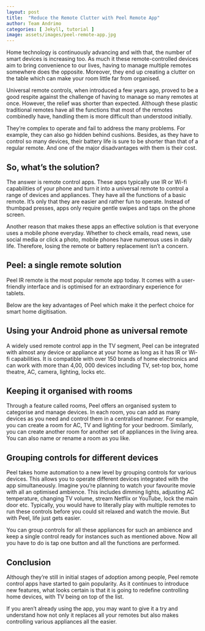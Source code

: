 ```yaml
---
layout: post
title:  "Reduce the Remote Clutter with Peel Remote App"
author: Team Andrimo
categories: [ Jekyll, tutorial ]
image: assets/images/peel-remote-app.jpg
---
```

Home technology is continuously advancing and with that, the number of smart devices is increasing too. As much it these remote-controlled devices aim to bring convenience to our lives, having to manage multiple remotes somewhere does the opposite. Moreover, they end up creating a clutter on the table which can make your room little far from organised.

Universal remote controls, when introduced a few years ago, proved to be a good respite against the challenge of having to manage so many remotes at once. However, the relief was shorter than expected. Although these plastic traditional remotes have all the functions that most of the remotes combinedly have, handling them is more difficult than understood initially.

They’re complex to operate and fail to address the many problems. For example, they can also go hidden behind cushions. Besides, as they have to control so many devices, their battery life is sure to be shorter than that of a regular remote. And one of the major disadvantages with them is their cost.

## So, what’s the solution?

The answer is remote control apps. These apps typically use IR or Wi-fi capabilities of your phone and turn it into a universal remote to control a range of devices and appliances. They have all the functions of a basic remote. It’s only that they are easier and rather fun to operate. Instead of thumbpad presses, apps only require gentle swipes and taps on the phone screen.

Another reason that makes these apps an effective solution is that everyone uses a mobile phone everyday. Whether to check emails, read news, use social media or click a photo, mobile phones have numerous uses in daily life. Therefore, losing the remote or battery replacement isn’t a concern.

## Peel: a single remote solution

Peel IR remote is the most popular remote app today. It comes with a user-friendly interface and is optimised for an extraordinary experience for tablets.

Below are the key advantages of Peel which make it the perfect choice for smart home digitisation.

## Using your Android phone as universal remote

A widely used remote control app in the TV segment, Peel can be integrated with almost any device or appliance at your home as long as it has IR or Wi-fi capabilities. It is compatible with over 150 brands of home electronics and can work with more than 4,00, 000 devices including TV, set-top box, home theatre, AC, camera, lighting, locks etc.

## Keeping it organised with rooms

Through a feature called rooms, Peel offers an organised system to categorise and manage devices. In each room, you can add as many devices as you need and control them in a centralised manner. For example, you can create a room for AC, TV and lighting for your bedroom. Similarly, you can create another room for another set of appliances in the living area. You can also name or rename a room as you like.

## Grouping controls for different devices

Peel takes home automation to a new level by grouping controls for various devices. This allows you to operate different devices integrated with the app simultaneously. Imagine you’re planning to watch your favourite movie with all an optimised ambience. This includes dimming lights, adjusting AC temperature, changing TV volume, stream Netflix or YouTube, lock the main door etc. Typically, you would have to literally play with multiple remotes to run these controls before you could sit relaxed and watch the movie. But with Peel, life just gets easier.

You can group controls for all these appliances for such an ambience and keep a single control ready for instances such as mentioned above. Now all you have to do is tap one button and all the functions are performed.

## Conclusion

Although they’re still in initial stages of adoption among people, Peel remote control apps have started to gain popularity. As it continues to introduce new features, what looks certain is that it is going to redefine controlling home devices, with TV being on top of the list.

If you aren’t already using the app, you may want to give it a try and understand how not only it replaces all your remotes but also makes controlling various appliances all the easier.
